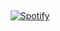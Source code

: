 &nbsp;<div align="center">
[![Spotify](https://novatorem-antoinebou13.vercel.app/api/spotify)](https://open.spotify.com/user/antmangaminghd)
</div>
